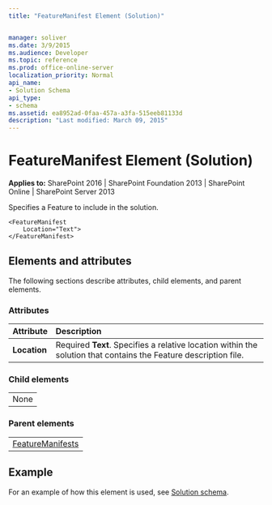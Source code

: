 ```yaml
---
title: "FeatureManifest Element (Solution)"


manager: soliver
ms.date: 3/9/2015
ms.audience: Developer
ms.topic: reference
ms.prod: office-online-server
localization_priority: Normal
api_name:
- Solution Schema
api_type:
- schema
ms.assetid: ea8952ad-0faa-457a-a3fa-515eeb81133d
description: "Last modified: March 09, 2015"
---
```


# FeatureManifest Element (Solution)

 
  
 **Applies to:** SharePoint 2016 | SharePoint Foundation 2013 | SharePoint Online | SharePoint Server 2013
  
Specifies a Feature to include in the solution.
  
```
<FeatureManifest
    Location="Text">
</FeatureManifest>
```

## Elements and attributes

The following sections describe attributes, child elements, and parent elements.

### Attributes

|**Attribute**|**Description**|
|:-----|:-----|
|**Location** <br/> |Required **Text**. Specifies a relative location within the solution that contains the Feature description file.  <br/> |
   
### Child elements

||
|:-----|
|None |
   
### Parent elements

||
|:-----|
|[FeatureManifests](featuremanifests-element-solution.md)|
   
## Example

For an example of how this element is used, see [Solution schema](solution-schema.md).
  

